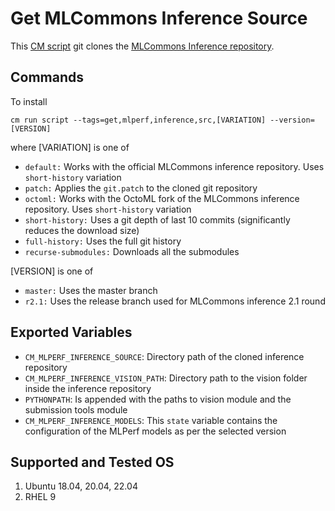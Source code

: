 # Get MLCommons Inference Source
This [CM script](https://github.com/mlcommons/ck/blob/master/cm/docs/tutorial-scripts.md) git clones the [MLCommons Inference repository](https://github.com/mlcommons/inference).

## Commands
To install
```
cm run script --tags=get,mlperf,inference,src,[VARIATION] --version=[VERSION] 
```
where [VARIATION] is one of
* `default:` Works with the official MLCommons inference repository. Uses `short-history` variation
* `patch:` Applies the `git.patch` to the cloned git repository
* `octoml:` Works with the OctoML fork of the MLCommons inference repository. Uses `short-history` variation
* `short-history:` Uses a git depth of last 10 commits (significantly reduces the download size)
* `full-history:` Uses the full git history
* `recurse-submodules:` Downloads all the submodules

[VERSION] is one of
* `master:` Uses the master branch 
* `r2.1:`  Uses the release branch used for MLCommons inference 2.1 round

## Exported Variables
* `CM_MLPERF_INFERENCE_SOURCE`: Directory path of the cloned inference repository
* `CM_MLPERF_INFERENCE_VISION_PATH`: Directory path to the vision folder inside the inference repository
* `PYTHONPATH`: Is appended with the paths to vision module and the submission tools module
* `CM_MLPERF_INFERENCE_MODELS`: This `state` variable contains the configuration of the MLPerf models as per the selected version

## Supported and Tested OS
1. Ubuntu 18.04, 20.04, 22.04
2. RHEL 9
